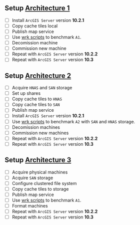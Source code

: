 ## Setup [Architecture 1](https://github.com/agrc/ArcGIS-Server-Benchmarking#architecture-1-baseline)
- [ ] Install `ArcGIS Server` version **10.2.1**
- [ ] Copy cache tiles local
- [ ] Publish map service
- [ ] Use [wrk scripts](https://github.com/steveoh/wrk) to benchmark `A1`.
- [ ] Decomission machine 
- [ ] Commission new machine
- [ ] Repeat with `ArcGIS Server` version **10.2.2**
- [ ] Repeat with `ArcGIS Server` version **10.3**

## Setup [Architecture 2](https://github.com/agrc/ArcGIS-Server-Benchmarking#architecture-2)
- [ ] Acquire `HNAS` and `SAN` storage
- [ ] Set up shares
- [ ] Copy cache tiles to `HNAS`
- [ ] Copy cache tiles to `SAN`
- [ ] Publish map service
- [ ] Install `ArcGIS Server` version **10.2.1**
- [ ] Use [wrk scripts](https://github.com/steveoh/wrk) to benchmark `A2` with `SAN` and `HNAS` storage.
- [ ] Decomission machines
- [ ] Commission new machines
- [ ] Repeat with `ArcGIS Server` version **10.2.2**
- [ ] Repeat with `ArcGIS Server` version **10.3**

## Setup [Architecture 3](https://github.com/agrc/ArcGIS-Server-Benchmarking#architecture-3)
- [ ] Acquire physical machines
- [ ] Acquire `SAN` storage
- [ ] Configure clustered file system
- [ ] Copy cache tiles to storage
- [ ] Publish map service
- [ ] Use [wrk scripts](https://github.com/steveoh/wrk) to benchmark `A1`.
- [ ] Format machines 
- [ ] Repeat with `ArcGIS Server` version **10.2.2**
- [ ] Repeat with `ArcGIS Server` version **10.3**
